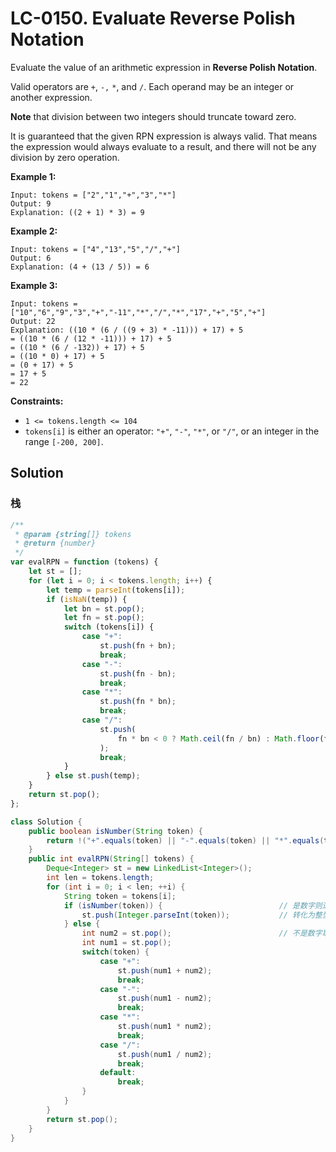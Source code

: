 # LC-0150. Evaluate Reverse Polish Notation

Evaluate the value of an arithmetic expression in **Reverse Polish Notation**.

Valid operators are `+`, `-,` `*`, and `/`. Each operand may be an integer or another expression.

**Note** that division between two integers should truncate toward zero.

It is guaranteed that the given RPN expression is always valid. That means the expression would always evaluate to a result, and there will not be any division by zero operation.

**Example 1:**

```text
Input: tokens = ["2","1","+","3","*"]
Output: 9
Explanation: ((2 + 1) * 3) = 9
```

**Example 2:**

```text
Input: tokens = ["4","13","5","/","+"]
Output: 6
Explanation: (4 + (13 / 5)) = 6
```

**Example 3:**

```text
Input: tokens = ["10","6","9","3","+","-11","*","/","*","17","+","5","+"]
Output: 22
Explanation: ((10 * (6 / ((9 + 3) * -11))) + 17) + 5
= ((10 * (6 / (12 * -11))) + 17) + 5
= ((10 * (6 / -132)) + 17) + 5
= ((10 * 0) + 17) + 5
= (0 + 17) + 5
= 17 + 5
= 22
```

**Constraints:**

-   `1 <= tokens.length <= 104`
-   `tokens[i]` is either an operator: `"+"`, `"-"`, `"*"`, or `"/"`, or an integer in the range `[-200, 200]`.

## Solution

### 栈

```javascript
/**
 * @param {string[]} tokens
 * @return {number}
 */
var evalRPN = function (tokens) {
    let st = [];
    for (let i = 0; i < tokens.length; i++) {
        let temp = parseInt(tokens[i]);
        if (isNaN(temp)) {
            let bn = st.pop();
            let fn = st.pop();
            switch (tokens[i]) {
                case "+":
                    st.push(fn + bn);
                    break;
                case "-":
                    st.push(fn - bn);
                    break;
                case "*":
                    st.push(fn * bn);
                    break;
                case "/":
                    st.push(
                        fn * bn < 0 ? Math.ceil(fn / bn) : Math.floor(fn / bn)
                    );
                    break;
            }
        } else st.push(temp);
    }
    return st.pop();
};
```

```java
class Solution {
    public boolean isNumber(String token) {
        return !("+".equals(token) || "-".equals(token) || "*".equals(token) || "/".equals(token));
    }
    public int evalRPN(String[] tokens) {
        Deque<Integer> st = new LinkedList<Integer>();
        int len = tokens.length;
        for (int i = 0; i < len; ++i) {
            String token = tokens[i];
            if (isNumber(token)) {							// 是数字则进栈
                st.push(Integer.parseInt(token));			// 转化为整型
            } else {
                int num2 = st.pop();						// 不是数字取栈顶两个数字计算，先出栈的为操作数2，后出栈的为操作数1
                int num1 = st.pop();
                switch(token) {
                    case "+":
                        st.push(num1 + num2);
                        break;
                    case "-":
                        st.push(num1 - num2);
                        break;
                    case "*":
                        st.push(num1 * num2);
                        break;
                    case "/":
                        st.push(num1 / num2);
                        break;
                    default:
                        break;
                }
            }
        }
        return st.pop();
    }
}
```
